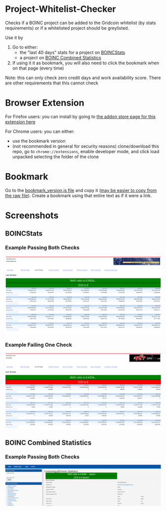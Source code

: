 # Project-Whitelist-Checker
Checks if a BOINC project can be added to the Gridcoin whitelist (by stats requirements) or if a whitelisted project should be greylisted.

Use it by 
1. Go to either: 
    * the "last 40 days" stats for a project on [BOINCStats](https://www.boincstats.com/) 
    * a project on [BOINC Combined Statistics](https://boinc.netsoft-online.com/)
2. If using it it as bookmark, you will also need to click the bookmark when on that page (every time)

Note: this can only check zero credit days and work availability score. There are other
requirements that this cannot check

# Browser Extension

For Firefox users: you can install by going to [the addon store page for this extension here](https://addons.mozilla.org/en-US/firefox/addon/whitelist-requirement-checker/)

For Chrome users: you can either:
* use the bookmark version 
* (not recommended in general for security reasons) clone/download this repo,  go to `chrome://extensions`, enable developer mode, and click load unpacked selecting the folder of the clone
# Bookmark

Go to the [bookmark_version.js file](bookmark_version.js) and copy it ([may be easier to copy from the raw file](https://raw.githubusercontent.com/RoboticMind/Project-Whitelist-Checker/main/bookmark_version.js)). Create a bookmark using that entire text as if it were a link. 

# Screenshots

## BOINCStats 

### Example Passing Both Checks
![Screenshot showing two green banners above a table of the 40 day stats](screenshots/einstein-at-home-example.png)

### Example Failing One Check
![Screenshot showing one green banner and one red banner above the table of the 40 day stats](screenshots/gpugrid-example.png)

## BOINC Combined Statistics

### Example Passing Both Checks
![Screenshot showing two green banners above a table with information about a project](screenshots/boinc-combined-statistics-example.png)
